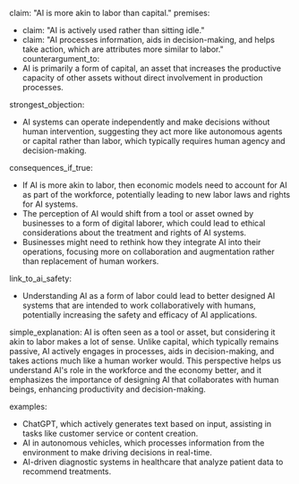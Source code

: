 claim: "AI is more akin to labor than capital."
premises:
  - claim: "AI is actively used rather than sitting idle."
  - claim: "AI processes information, aids in decision-making, and helps take action, which are attributes more similar to labor."
counterargument_to:
  - AI is primarily a form of capital, an asset that increases the productive capacity of other assets without direct involvement in production processes.

strongest_objection:
  - AI systems can operate independently and make decisions without human intervention, suggesting they act more like autonomous agents or capital rather than labor, which typically requires human agency and decision-making.

consequences_if_true:
  - If AI is more akin to labor, then economic models need to account for AI as part of the workforce, potentially leading to new labor laws and rights for AI systems.
  - The perception of AI would shift from a tool or asset owned by businesses to a form of digital laborer, which could lead to ethical considerations about the treatment and rights of AI systems.
  - Businesses might need to rethink how they integrate AI into their operations, focusing more on collaboration and augmentation rather than replacement of human workers.

link_to_ai_safety:
  - Understanding AI as a form of labor could lead to better designed AI systems that are intended to work collaboratively with humans, potentially increasing the safety and efficacy of AI applications.

simple_explanation:
  AI is often seen as a tool or asset, but considering it akin to labor makes a lot of sense. Unlike capital, which typically remains passive, AI actively engages in processes, aids in decision-making, and takes actions much like a human worker would. This perspective helps us understand AI's role in the workforce and the economy better, and it emphasizes the importance of designing AI that collaborates with human beings, enhancing productivity and decision-making.

examples:
  - ChatGPT, which actively generates text based on input, assisting in tasks like customer service or content creation.
  - AI in autonomous vehicles, which processes information from the environment to make driving decisions in real-time.
  - AI-driven diagnostic systems in healthcare that analyze patient data to recommend treatments.